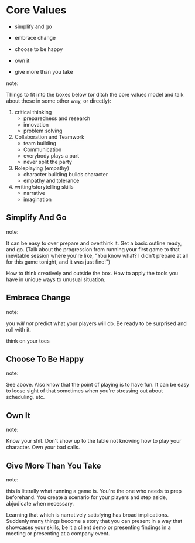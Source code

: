 # Core Values

- simplify and go <!-- .element: class="fragment" -->

- embrace change <!-- .element: class="fragment" -->

- choose to be happy <!-- .element: class="fragment" -->

- own it <!-- .element: class="fragment" -->

- give more than you take <!-- .element: class="fragment" -->

note: 

Things to fit into the boxes below (or ditch the core values model and talk about these in some other way, or directly):
1. critical thinking
    - preparedness and research
    - innovation
    - problem solving
2. Collaboration and Teamwork
    - team building
    - Communication
    - everybody plays a part
    - never split the party
3. Roleplaying (empathy)
    - character building builds character
    - empathy and tolerance
4. writing/storytelling skills
    - narrative
    - imagination
<!-- two blank lines makes a new slide in this section: //-->


## Simplify And Go

note:

It can be easy to over prepare and overthink it. Get a basic outline ready, and go. (Talk about the progression from running your first game to that inevitable session where you're like, "You know what? I didn't prepare at all for this game tonight, and it was just fine!")

How to think creatively and outside the box. How to apply the tools you have in unique ways to unusual situation.


## Embrace Change

note:

you _will not_ predict what your players will do. Be ready to be surprised and roll with it.

think on your toes


## Choose To Be Happy

note:

See above. Also know that the point of playing is to have fun. It can be easy to loose sight of that sometimes when you're stressing out about scheduling, etc.


## Own It

note:

Know your shit. Don't show up to the table not knowing how to play your character. Own your bad calls.


## Give More Than You Take

note:

this is literally what running a game is. You're the one who needs to prep beforehand. You create a scenario for your players and step aside, abjudicate when necessary.

Learning that which is narratively satisfying has broad implications. Suddenly many things become a story that you can present in a way that showcases your skills, be it a client demo or presenting findings in a meeting or presenting at a company event.

